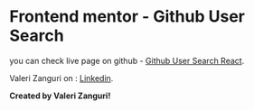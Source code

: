 # Frontend mentor - Github User Search

you can check live page on github -  [Github User Search React](https://zanguraa.github.io/Github-user-search-app/).

Valeri Zanguri on : [Linkedin](https://www.linkedin.com/in/valeri-zanguri-3a369921b/).

**Created by Valeri Zanguri!**